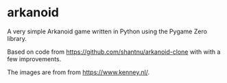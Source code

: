 # arkanoid
A very simple Arkanoid game written in Python using the Pygame Zero library.


Based on code from https://github.com/shantnu/arkanoid-clone with with a few improvements.

The images are from from https://www.kenney.nl/.
